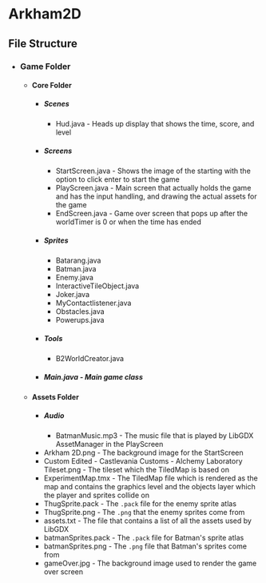 # Arkham2D
## File Structure

- ### Game Folder
  - #### Core Folder
    - ##### Scenes
      - Hud.java - Heads up display that shows the time, score, and level
    - ##### Screens
      - StartScreen.java - Shows the image of the starting with the option to click enter to start the game
      - PlayScreen.java - Main screen that actually holds the game and has the input handling, and drawing the actual assets for the game
      - EndScreen.java - Game over screen that pops up after the worldTimer is 0 or when the time has ended
    - ##### Sprites
      - Batarang.java
      - Batman.java
      - Enemy.java
      - InteractiveTileObject.java
      - Joker.java
      - MyContactlistener.java
      - Obstacles.java
      - Powerups.java
    - ##### Tools
      - B2WorldCreator.java
    - ##### Main.java - Main game class
   
  - #### Assets Folder
    - ##### Audio
      - BatmanMusic.mp3 - The music file that is played by LibGDX AssetManager in the PlayScreen
    - Arkham 2D.png - The background image for the StartScreen
    - Custom Edited - Castlevania Customs - Alchemy Laboratory Tileset.png - The tileset which the TiledMap is based on
    - ExperimentMap.tmx - The TiledMap file which is rendered as the map and contains the graphics level and the objects layer which the player and sprites collide on
    - ThugSprite.pack - The `.pack` file for the enemy sprite atlas
    - ThugSprite.png - The `.png` that the enemy sprites come from
    - assets.txt - The file that contains a list of all the assets used by LibGDX
    - batmanSprites.pack - The `.pack` file for Batman's sprite atlas
    - batmanSprites.png - The `.png` file that Batman's sprites come from
    - gameOver.jpg - The background image used to render the game over screen
